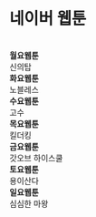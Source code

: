 # 네이버 웹툰
<br />**월요웹툰**
<br />신의탑
<br />**화요웹툰**
<br />노블레스
<br />**수요웹툰**
<br />고수
<br />**목요웹툰**
<br />킬더킹
<br />**금요웹툰**
<br />갓오브 하이스쿨
<br />**토요웹툰**
<br />용이산다
<br />**일요웹툰**
<br />심심한 마왕
